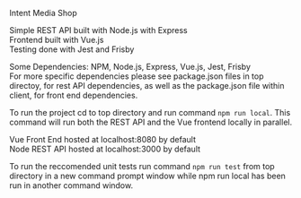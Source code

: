 Intent Media Shop

Simple REST API built with Node.js with Express  
Frontend built with Vue.js  
Testing done with Jest and Frisby  

Some Dependencies: NPM, Node.js, Express, Vue.js, Jest, Frisby  
For more specific dependencies please see package.json files in top directoy, for rest API dependencies, as well as the package.json file within client, for front end dependencies.  

To run the project cd to top directory and run command `npm run local`. This command will run both the REST API and the Vue frontend locally in parallel.  

Vue Front End hosted at localhost:8080 by default  
Node REST API hosted at localhost:3000 by default  

To run the reccomended unit tests run command `npm run test` from top directory in a new command prompt window while npm run local has been run in another command window.  
